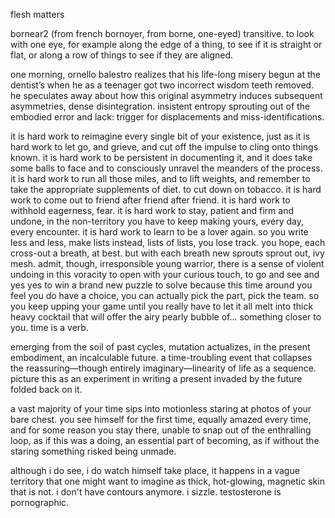 flesh matters

bornear2 (from french bornoyer, from borne, one-eyed) transitive. to look with one eye, for example along the edge of a thing, to see if it is straight or flat, or along a row of things to see if they are aligned.

one morning, ornello balestro realizes that his life-long misery begun at the dentist’s when he as a teenager got two incorrect wisdom teeth removed. he speculates away about how this original asymmetry induces subsequent asymmetries, dense disintegration. insistent entropy sprouting out of the embodied error and lack: trigger for displacements and miss-identifications.

it is hard work to reimagine every single bit of your existence, just as it is hard work to let go, and grieve, and cut off the impulse to cling onto things known. it is hard work to be persistent in documenting it, and it does take some balls to face and to consciously unravel the meanders of the process. it is hard work to run all those miles, and to lift weights, and remember to take the appropriate supplements of diet. to cut down on tobacco. it is hard work to come out to friend after friend after friend. it is hard work to withhold eagerness, fear. it is hard work to stay, patient and firm and undone, in the non-territory you have to keep making yours, every day, every encounter. it is hard work to learn to be a lover again. so you write less and less, make lists instead, lists of lists, you lose track. you hope, each cross-out a breath, at best. but with each breath new sprouts sprout out, ivy mesh. admit, though, irresponsible young warrior, there is a sense of violent undoing in this voracity to open with your curious touch, to go and see and yes yes to win a brand new puzzle to solve because this time around you feel you do have a choice, you can actually pick the part, pick the team. so you keep upping your game until you really have to let it all melt into thick heavy cocktail that will offer the airy pearly bubble of... something closer to you. time is a verb.

emerging from the soil of past cycles, mutation actualizes, in the present embodiment, an incalculable future. a time-troubling event that collapses the reassuring—though entirely imaginary—linearity of life as a sequence. picture this as an experiment in writing a present invaded by the future folded back on it.

a vast majority of your time sips into motionless staring at photos of your bare chest. you see himself for the first time, equally amazed every time, and for some reason you stay there, unable to snap out of the enthralling loop, as if this was a doing, an essential part of becoming, as if without the staring something risked being unmade.

although i do see, i do watch himself take place, it happens in a vague territory that one might want to imagine as thick, hot-glowing, magnetic skin that is not. i don't have contours anymore. i sizzle. testosterone is pornographic.
